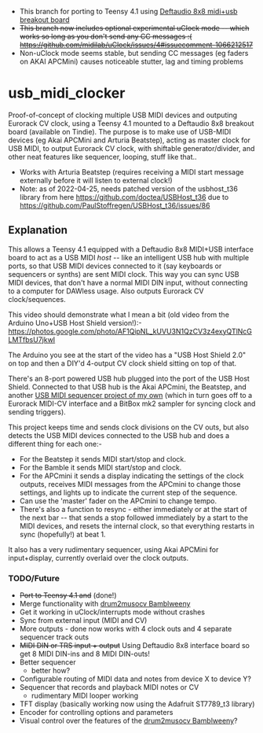 - This branch for porting to Teensy 4.1 using [Deftaudio 8x8 midi+usb breakout board](https://www.tindie.com/products/deftaudio/teensy-41-midi-breakout-board-8in-8out-usb-host/)
- ~~This branch now includes optional experimental uClock mode -- which works so long as you don't send any CC messages :( https://github.com/midilab/uClock/issues/4#issuecomment-1066212517~~
- Non-uClock mode seems stable, but sending CC messages (eg faders on AKAI APCMini) causes noticeable stutter, lag and timing problems

# usb_midi_clocker

Proof-of-concept of clocking multiple USB MIDI devices and outputing Eurorack CV clock, using a Teensy 4.1 mounted to a Deftaudio 8x8 breakout board (available on Tindie).  The purpose is to make use of USB-MIDI devices (eg Akai APCMini and Arturia Beatstep), acting as master clock for USB MIDI, to output Eurorack CV clock, with shiftable generator/divider, and other neat features like sequencer, looping, stuff like that..

- Works with Arturia Beatstep (requires receiving a MIDI start message externally before it will listen to external clock!)
- Note: as of 2022-04-25, needs patched version of the usbhost_t36 library from here https://github.com/doctea/USBHost_t36 due to https://github.com/PaulStoffregen/USBHost_t36/issues/86

## Explanation

This allows a Teensy 4.1 equipped with a Deftaudio 8x8 MIDI+USB interface board to act as a USB MIDI *host* -- like an intelligent USB hub with multiple ports, so that USB MIDI devices connected to it (say keyboards or sequencers or synths) are sent MIDI clock.  This way you can sync USB MIDI devices, that don't have a normal MIDI DIN input, without connecting to a computer for DAWless usage.  Also outputs Eurorack CV clock/sequences.

This video should demonstrate what I mean a bit (old video from the Arduino Uno+USB Host Shield version!):- https://photos.google.com/photo/AF1QipNL_kUVU3N1QzCV3z4exyQTlNcGLMTfbsU7jkwI

The Arduino you see at the start of the video has a "USB Host Shield 2.0" on top and then a DIY'd 4-output CV clock shield sitting on top of that.

There's an 8-port powered USB hub plugged into the port of the USB Host Shield. Connected to that USB hub is the Akai APCmini, the Beatstep, and another [USB MIDI sequencer project of my own](https://github.com/doctea/drum2musocv) (which in turn goes off to a Eurorack MIDI-CV interface and a BitBox mk2 sampler for syncing clock and sending triggers).

This project keeps time and sends clock divisions on the CV outs, but also detects the USB MIDI devices connected to the USB hub and does a different thing for each one:-

- For the Beatstep it sends MIDI start/stop and clock.
- For the Bamble it sends MIDI start/stop and clock.
- For the APCmini it sends a display indicating the settings of the clock outputs, receives MIDI messages from the APCmini to change those settings, and lights up to indicate the current step of the sequence.
- Can use the 'master' fader on the APCmini to change tempo.
- There's also a function to resync - either immediately or at the start of the next bar -- that sends a stop followed immediately by a start to the MIDI devices, and resets the internal clock, so that everything restarts in sync (hopefully!) at beat 1.

It also has a very rudimentary sequencer, using Akai APCMini for input+display, currently overlaid over the clock outputs.

### TODO/Future 

- ~~Port to Teensy 4.1 and~~ (done!)
- Merge functionality with [drum2musocv Bamblweeny](https://github.com/doctea/drum2musocv)
- Get it working in uClock/interrupts mode without crashes
- Sync from external input (MIDI and CV)
- More outputs - done now works with 4 clock outs and 4 separate sequencer track outs
- ~~MIDI DIN or TRS input + output~~ Using Deftaudio 8x8 interface board so get 8 MIDI DIN-ins and 8 MIDI DIN-outs!
- Better sequencer
  - better how?
- Configurable routing of MIDI data and notes from device X to device Y?
- Sequencer that records and playback MIDI notes or CV
  - rudimentary MIDI looper working
- TFT display (basically working now using the Adafruit ST7789_t3 library)
- Encoder for controlling options and parameters
- Visual control over the features of the [drum2musocv Bamblweeny](https://github.com/doctea/drum2musocv)?

